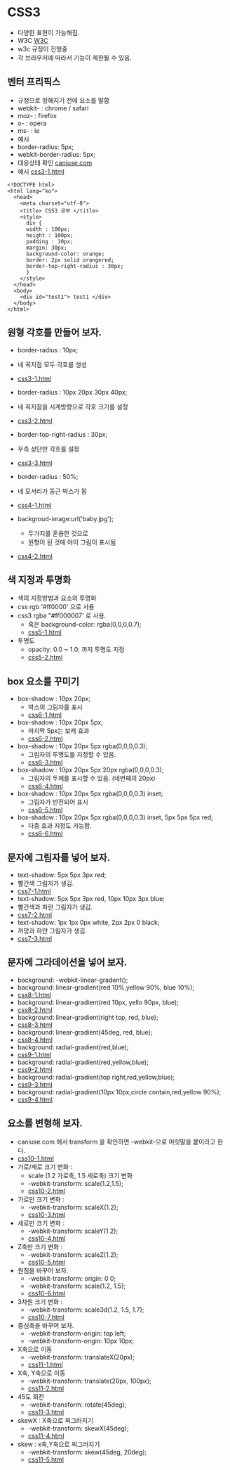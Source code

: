 # CSS3
- 다양한 표현이 가능해짐.
- W3C [W3C](http://www.w3c.org)
- w3c 규정이 진행중
- 각 브라우저에 따라서 기능이 제한될 수 있음.

## 벤터 프리픽스
- 규정으로 정해지기 전에 요소를 말함
 - webkit- : chrome / safari
 - moz-    : firefox
 - o-      : opera
 - ms-     : ie
- 예시
 - border-radius: 5px;
 - webkit-border-radius: 5px;
- 대응상태 확인 [caniuse.com](http://www.caniuse.com)
- 예시 [css3-1.html](https://github.com/hephaex/js/blob/master/03_css3/css3-11.html)
```
<!DOCTYPE html>
<html lang="ko">
  <head>
    <meta charset="utf-8">
    <title> CSS3 공부 </title>
    <style>
      div {
      width : 100px;
      height : 100px;
      padding : 10px;
      margin: 30px;
      background-color: orange;
      border: 2px solid orangered;
      border-top-right-radius : 30px;
      }
    </style>
  </head>
  <body>
    <div id="test1"> test1 </div>
  </body>
</html>
```

## 원형 각호를 만들어 보자.
- border-radius : 10px;
 - 네 꼭지점 모두 각호를 생성
 - [css3-1.html](https://github.com/hephaex/js/blob/master/03_css3/css3-1.html)
- border-radius : 10px 20px 30px 40px;
 - 네 꼭지점을 시계방향으로 각호 크기를 설정
 - [css3-2.html](https://github.com/hephaex/js/blob/master/03_css3/css3-2.html)
- border-top-right-radius : 30px;
 - 우측 상단만 각호를 설정
 - [css3-3.html](https://github.com/hephaex/js/blob/master/03_css3/css3-3.html)

- border-radius : 50%;
 - 네 모서리가 둥근 박스가 됨
 - [css4-1.html](https://github.com/hephaex/js/blob/master/03_css3/css4-1.html)
- backgroud-image:url('baby.jpg');
  - 두가지를 혼용한 것으로
  - 원형이 된 것에 아이 그림이 표시됨
 - [css4-2.html](https://github.com/hephaex/js/blob/master/03_css3/css4-2.html)

## 색 지정과 투명화
- 색의 지정방법과 요소의 투명화
- css  rgb  '#ff0000' 으로 사용
- css3 rgba "#ff000007' 로 사용.
  - 혹은 background-color: rgba(0,0,0,0.7);
  - [css5-1.html](https://github.com/hephaex/js/blob/master/03_css3/css5-1.html)
- 투명도
  - opacity: 0.0 ~ 1.0; 까지 투명도 지정
  - [css5-2.html](https://github.com/hephaex/js/blob/master/03_css3/css5-2.html)

## box 요소를 꾸미기
- box-shadow : 10px 20px;
  - 박스의 그림자를 표시
  - [css6-1.html](https://github.com/hephaex/js/blob/master/03_css3/css6-1.html)  
- box-shadow : 10px 20px 5px;
  - 마지막 5px는 보캐 효과
  - [css6-2.html](https://github.com/hephaex/js/blob/master/03_css3/css6-2.html)  
- box-shadow : 10px 20px 5px rgba(0,0,0,0.3);
  - 그림자의 투명도를 지정할 수 있음.
  - [css6-3.html](https://github.com/hephaex/js/blob/master/03_css3/css6-3.html)
- box-shadow : 10px 20px 5px 20px rgba(0,0,0,0.3);
  - 그림자의 두께를 표시할 수 있음. (네번째의 20px) 
  - [css6-4.html](https://github.com/hephaex/js/blob/master/03_css3/css6-4.html)
- box-shadow : 10px 20px 5px rgba(0,0,0,0.3) inset;
  - 그림자가 반전되어 표시
  - [css6-5.html](https://github.com/hephaex/js/blob/master/03_css3/css6-5.html)
- box-shadow : 10px 20px 5px rgba(0,0,0,0.3) inset, 
                5px 5px  5px red;
  - 다중 효과 지정도 가능함.
  - [css6-6.html](https://github.com/hephaex/js/blob/master/03_css3/css6-6.html)
  
## 문자에 그림자를 넣어 보자.
- text-shadow: 5px 5px 3px red;
 - 빨간색 그림자가 생김.
 - [css7-1.html](https://github.com/hephaex/js/blob/master/03_css3/css7-1.html)
- text-shadow: 5px 5px 3px red, 10px 10px 3px blue;
 - 빨간색과 파란 그림자가 생김.
 - [css7-2.html](https://github.com/hephaex/js/blob/master/03_css3/css7-2.html)
- text-shadow: 1px 1px 0px white, 2px 2px 0 black;
 - 까망과 하얀 그림자가 생김.
 - [css7-3.html](https://github.com/hephaex/js/blob/master/03_css3/css7-3.html)
 
## 문자에 그라데이션을 넣어 보자.
- background: -webkit-linear-gradent();
- background: linear-gradient(red 10%,yellow 90%, blue 10%);
 - [css8-1.html](https://github.com/hephaex/js/blob/master/03_css3/css8-1.html)
- background: linear-gradient(red 10px, yello 90px, blue);
 - [css8-2.html](https://github.com/hephaex/js/blob/master/03_css3/css8-2.html)
- background: linear-gradient(right top, red, blue);
 - [css8-3.html](https://github.com/hephaex/js/blob/master/03_css3/css8-3.html)
- background: linear-gradient(45deg, red, blue);
 - [css8-4.html](https://github.com/hephaex/js/blob/master/03_css3/css8-4.html)
- background: radial-gradient(red,blue);
 - [css9-1.html](https://github.com/hephaex/js/blob/master/03_css3/css9-1.html)
- background: radial-gradient(red,yellow,blue);
 - [css9-2.html](https://github.com/hephaex/js/blob/master/03_css3/css9-2.html)
- background: radial-gradient(top right,red,yellow,blue);
 - [css9-3.html](https://github.com/hephaex/js/blob/master/03_css3/css9-3.html)
- background: radial-gradient(10px 10px,circle contain,red,yellow 90%);
 - [css9-4.html](https://github.com/hephaex/js/blob/master/03_css3/css9-4.html)

## 요소를 변형해 보자.
- caniuse.com 에서 transform 을 확인하면 -webkit-으로 머릿말을 붙이라고 한다. 
 - [css10-1.html](https://github.com/hephaex/js/blob/master/03_css3/css10-1.html)
- 가로/세로 크기 변화 : 
  - scale (1.2 가로축, 1.5 세로축) 크기 변화
  - -webkit-transform: scale(1.2,1.5);
  - [css10-2.html](https://github.com/hephaex/js/blob/master/03_css3/css10-2.html)
- 가로만 크기 변화 : 
  - -webkit-transform: scaleX(1.2);
  - [css10-3.html](https://github.com/hephaex/js/blob/master/03_css3/css10-3.html)
- 세로만 크기 변화 : 
  - -webkit-transform: scaleY(1.2);
  - [css10-4.html](https://github.com/hephaex/js/blob/master/03_css3/css10-4.html)
- Z축만 크기 변화 : 
  - -webkit-transform: scaleZ(1.2);
  - [css10-5.html](https://github.com/hephaex/js/blob/master/03_css3/css10-5.html)
- 원점을 바꾸어 보자.
  - -webkit-transform: origin: 0 0;
  - -webkit-transform: scale(1.2, 1.5);
  - [css10-6.html](https://github.com/hephaex/js/blob/master/03_css3/css10-6.html)
- 3차원 크기 변화 : 
  - -webkit-transform: scale3d(1.2, 1.5, 1.7);
  - [css10-7.html](https://github.com/hephaex/js/blob/master/03_css3/css10-7.html)
- 중심축을 바꾸어 보자.
  - -webkit-transform-origin: top left;
  - -webkit-transform-origin: 10px 10px;
- X축으로 이동
  - -webkit-transform: translateX(20px);
  - [css11-1.html](https://github.com/hephaex/js/blob/master/03_css3/css11-1.html)  
- X축, Y축으로 이동
  - -webkit-transform: translate(20px, 100px);
  - [css11-2.html](https://github.com/hephaex/js/blob/master/03_css3/css11-2.html)
- 45도 회전
  - -webkit-transform: rotate(45deg);
  - [css11-3.html](https://github.com/hephaex/js/blob/master/03_css3/css11-3.html)
- skewX : X축으로 찌그러지기
  - -webkit-transform: skewX(45deg);
  - [css11-4.html](https://github.com/hephaex/js/blob/master/03_css3/css11-4.html)
- skew : x축,Y축으로 찌그러지기
  - -webkit-transform: skew(45deg, 20deg);
  - [css11-5.html](https://github.com/hephaex/js/blob/master/03_css3/css11-5.html)
